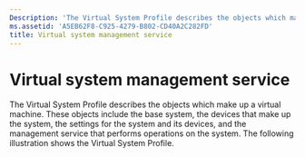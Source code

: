 ```yaml
---
Description: 'The Virtual System Profile describes the objects which make up a virtual machine.'
ms.assetid: 'A5EB62F8-C925-4279-B802-CD40A2C282FD'
title: Virtual system management service
---
```


# Virtual system management service

The Virtual System Profile describes the objects which make up a virtual machine. These objects include the base system, the devices that make up the system, the settings for the system and its devices, and the management service that performs operations on the system. The following illustration shows the Virtual System Profile.

 

 



